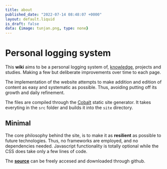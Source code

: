 ```yaml
---
title: about
published_date: "2022-07-14 08:48:07 +0000"
layout: default.liquid
is_draft: false
data: {image: tunjan.png, type: none}
---
```


# Personal logging system

This **wiki** aims to be a personal logging system of, <a href="knowledge.html">knowledge</a>, projects and studies. Making a few but deliberate improvements over time to each page.

The implementation of the website attempts to make addition and edition of content as easy and systematic as possible. Thus, avoiding putting off its growth and daily refinement.

The files are compiled through the <a target="_blank" href="https://cobalt-org.github.io">Cobalt</a> static site generator.
It takes everyting in the `src` folder and builds it into the `site` directory.

## Minimal

The core philosophy behind the site, is to make it as **resilient** as possible to future technologies. Thus, no frameworks are employed, and no dependencies needed. Javascript functionality is totally optional while the CSS does take only a few lines of code.

The <a target="_blank" href="https://github.com/tunjan/tunjan.github.io"><strong>source</strong></a> can be freely accesed and downloaded through github. 
